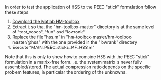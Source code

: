 In order to test the application of HSS to the PEEC "stick" formulation follow these steps:
1. [Download the Matlab HM-toolbox](https://github.com/numpi/hm-toolbox)
2. Extract it so that the "hm-toolbox-master" directory is at the same level of "test_cases", "fun" and "lowrank"
3. Replace the file "hss.m" in "hm-toolbox-master/hm-toolbox-master/@hss" with the one provided in the "lowrank" directory
4. Execute "MAIN_PEEC_sticks_MF_HSS.m"

Note that this is only to show how to combine  HSS with the PEEC "stick" formulation in a matrix-free form, i.e. the system matrix is never fully assembled/stored. The actual compression ratio depends on the specific problem features, in particular the ordering of the unknowns.
